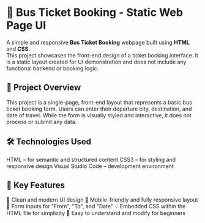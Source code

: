 # 🚌 Bus Ticket Booking - Static Web Page UI

A simple and responsive **Bus Ticket Booking** webpage built using **HTML** and **CSS**.  
This project showcases the front-end design of a ticket booking interface. It is a static layout created for UI demonstration and does not include any functional backend or booking logic.


## 📌 Project Overview

This project is a single-page, front-end layout that represents a basic bus ticket booking form. Users can enter their departure city, destination, and date of travel. While the form is visually styled and interactive, it does not process or submit any data.


## 🛠️ Technologies Used

  HTML – for semantic and structured content
  CSS3 – for styling and responsive design
  Visual Studio Code – development environment


## 🧱 Key Features

 🎨 Clean and modern UI design
 📱 Mobile-friendly and fully responsive layout
 🧾 Form inputs for "From", "To", and "Date"
 💡 Embedded CSS within the HTML file for simplicity
 🧼 Easy to understand and modify for beginners



